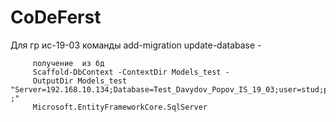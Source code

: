# CoDeFerst
Для гр ис-19-03
команды  add-migration
         update-database - 
         
         
         получение  из бд
         Scaffold-DbContext -ContextDir Models_test -
         OutputDir Models_test "Server=192.168.10.134;Database=Test_Davydov_Popov_IS_19_03;user=stud;password=stud ;" 
         Microsoft.EntityFrameworkCore.SqlServer
